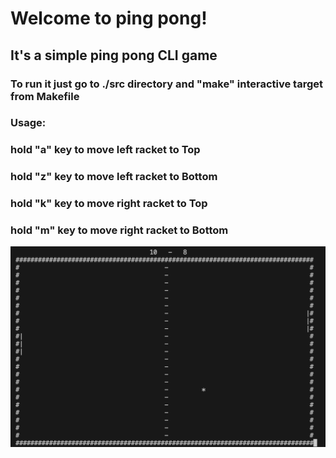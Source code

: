<h1>Welcome to ping pong!</h1>
<h2>It's a simple ping pong CLI game</h2>
<h3>To run it just go to ./src directory and "make" interactive target from Makefile</h3>
<h3>Usage:</h3>
<h3>hold "a" key to move left racket to Top</h3>
<h3>hold "z" key to move left racket to Bottom</h3>
<h3>hold "k" key to move right racket to Top</h3>
<h3>hold "m" key to move right racket to Bottom</h3>
<img src="./images/game.png"></img>